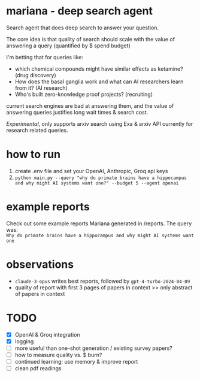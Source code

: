 # mariana - deep search agent

Search agent that does deep search to answer your question.    

The core idea is that quality of search should scale with the value of answering a query (quantified by $ spend budget)  

I'm betting that for queries like: 
- which chemical compounds might have similar effects as ketamine? (drug discovery)
- How does the basal ganglia work and what can AI researchers learn from it? (AI research)
- Who's built zero-knowledge proof projects? (recruiting)

current search engines are bad at answering them, and the value of answering queries justifies long wait times & search cost.  

*Experimental*, only supports arxiv search using Exa & arxiv API currently for research related queries. 

# how to run
1) create .env file and set your OpenAI, Anthropic, Groq api keys
2) ```python main.py --query "why do primate brains have a hippocampus and why might AI systems want one?" --budget 5 --agent openai```

# example reports
Check out some example reports Mariana generated in /reports. The query was:  
```Why do primate brains have a hippocampus and why might AI systems want one```

# observations
- ```claude-3-opus``` writes best reports, followed by ```gpt-4-turbo-2024-04-09```
- quality of report with first 3 pages of papers in context >> only abstract of papers in context 

# TODO
- [X] OpenAI & Groq integration
- [X] logging
- [ ] more useful than one-shot generation / existing survey papers? 
- [ ] how to measure quality vs. $ burn? 
- [ ] continued learning: use memory & improve report
- [ ] clean pdf readings 